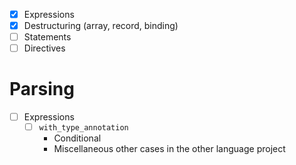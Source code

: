 * [x] Expressions
* [x] Destructuring (array, record, binding)
* [ ] Statements
* [ ] Directives

# Parsing

* [ ] Expressions
  * [ ] `with_type_annotation`
    * Conditional
    * Miscellaneous other cases in the other language project